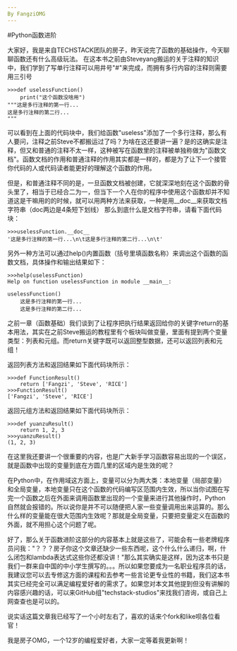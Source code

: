 ---By FangziOMG---#Python函数进阶大家好，我是来自TECHSTACK团队的房子，昨天说完了函数的基础操作，今天聊聊函数还有什么高级玩法。在这本书之前由Steveyang搬运的关于注释的知识中，我们学到了写单行注释可以用井号"#"来完成，而拥有多行内容的注释则需要用三引号```text>>>def uselessFunction()    print("这个函数没啥用")"""这是多行注释的第一行...这是多行注释的第二行..."""```可以看到在上面的代码块中，我们给函数"useless"添加了一个多行注释，那么有人要问，注释之前Steve不都搬运过了吗？为啥在这还要讲一遍？是的这确实是注释，但又和普通的注释不太一样，这种被写在函数里的注释被单独称做为"函数文档"。函数文档的作用和普通注释的作用其实都是一样的，都是为了让下一个接管你代码的人或代码读者能更好的理解这个函数的作用。但是，和普通注释不同的是，一旦函数文档被创建，它就深深地刻在这个函数的骨头里了，相当于已经合二为一，但当下一个人在你的程序中使用这个函数却并不知道这是干嘛用的的时候，就可以用两种方法来获取，一种是用__doc__来获取文档字符串（doc两边是4条短下划线）那么到底什么是文档字符串，请看下面代码块：```text>>>uselessFunction.__doc__'这是多行注释的第一行...\n\t这是多行注释的第二行...\n\t'```另外一种方法可以通过help()内置函数（括号里填函数名称）来调出这个函数的函数文档，具体操作和输出结果如下：```text>>>help(uselessFunction)Help on function uselessFunction in module __main__:uselessFunction()    这是多行注释的第一行...    这是多行注释的第二行...```之前一章（函数基础）我们谈到了让程序把执行结果返回给你的关键字return的基本用法，其实在之前Steve搬运的教程里有个板块叫做变量，里面有提到两个变量类型：列表和元组。而return关键字既可以返回整型数据，还可以返回列表和元组！返回列表方法和返回结果如下面代码块所示：```text>>>def FunctionResult()    return ['Fangzi', 'Steve', 'RICE']>>>FunctionResult()['Fangzi', 'Steve', 'RICE']```返回元组方法和返回结果如下面代码块所示：```text>>>def yuanzuResult()    return 1, 2, 3>>>yuanzuResult()(1, 2, 3)```在这里我还要讲一个很重要的内容，也是广大新手学习函数容易出现的一个误区，就是函数中出现的变量到底在方圆几里的区域内是生效的呢？在Python中，在作用域这方面上，变量可以分为两大类：本地变量（局部变量）和全局变量，本地变量只在这个函数的代码编写区范围内生效，所以当你试图在写完一个函数之后在外面来调用函数里出现的一个变量来进行其他操作时，Python自然就会报错的。所以说你是并不可以随便把人家一些变量调用出来运算的。那么什么样的变量能在很大范围内生效呢？那就是全局变量，只要把变量定义在函数的外面，就不用担心这个问题了呢。好了，那么关于函数进阶这部分的内容基本上就是这些了，可能会有一些老牌程序员问我："？？？房子你这个文章还缺少一些东西呢，这个什么什么递归，啊，什么闭包和lambda表达式这些你还都没讲！"那么其实确实是这样，因为这本书只是我们一群来自中国的中小学生撰写的。。。所以如果您要成为一名职业程序员的话，我建议您可以去专修这方面的课程和去参考一些言论更专业性的书籍，我们这本书其实已经完全可以满足编程爱好者的需求了。如果您对本文其他提到但没有讲解的内容感兴趣的话，可以来GitHub组"techstack-studios"来找我们咨询，或自己上网查查也是可以的。说实话这篇文章我已经写了一个小时左右了，喜欢的话来个fork和like呗各位看官！我是房子OMG，一个12岁的编程爱好者，大家一定等着我更新啊！